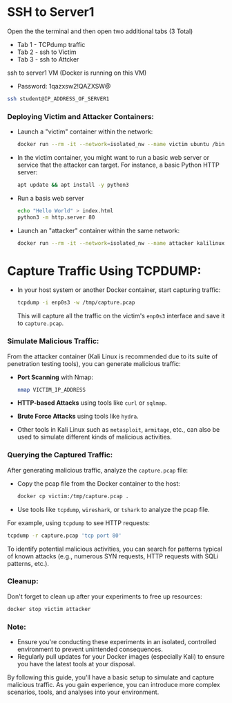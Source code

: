 
# **SSH to Server1**
Open the the terminal and then open two additional tabs (3 Total)

  - Tab 1 - TCPdump traffic
  - Tab 2 - ssh to Victim
  - Tab 3 - ssh to Attcker 

ssh to server1 VM (Docker is running on this VM)
- Password: 1qazxsw2!QAZXSW@

```bash
ssh student@IP_ADDRESS_OF_SERVER1
```

###  **Deploying Victim and Attacker Containers**:

- Launch a "victim" container within the network:
  ```bash
  docker run --rm -it --network=isolated_nw --name victim ubuntu /bin/bash
  ```

- In the victim container, you might want to run a basic web server or service that the attacker can target. For instance, a basic Python HTTP server:
  ```bash
  apt update && apt install -y python3
  ```

- Run a basis web server
  ```bash
  echo "Hello World" > index.html
  python3 -m http.server 80
  ```

- Launch an "attacker" container within the same network:
  ```bash
  docker run --rm -it --network=isolated_nw --name attacker kalilinux/kali-rolling /bin/bash
  ```

#  **Capture Traffic Using TCPDUMP**:

- In your host system or another Docker container, start capturing traffic:
  ```bash
  tcpdump -i enp0s3 -w /tmp/capture.pcap
  ```

  This will capture all the traffic on the victim's `enp0s3` interface and save it to `capture.pcap`.

###  **Simulate Malicious Traffic**:

From the attacker container (Kali Linux is recommended due to its suite of penetration testing tools), you can generate malicious traffic:

- **Port Scanning** with Nmap:
  ```bash
  nmap VICTIM_IP_ADDRESS
  ```

- **HTTP-based Attacks** using tools like `curl` or `sqlmap`.

- **Brute Force Attacks** using tools like `hydra`.

- Other tools in Kali Linux such as `metasploit`, `armitage`, etc., can also be used to simulate different kinds of malicious activities.

###  **Querying the Captured Traffic**:

After generating malicious traffic, analyze the `capture.pcap` file:

- Copy the pcap file from the Docker container to the host:
  ```bash
  docker cp victim:/tmp/capture.pcap .
  ```

- Use tools like `tcpdump`, `wireshark`, or `tshark` to analyze the pcap file. 

For example, using `tcpdump` to see HTTP requests:
```bash
tcpdump -r capture.pcap 'tcp port 80'
```

To identify potential malicious activities, you can search for patterns typical of known attacks (e.g., numerous SYN requests, HTTP requests with SQLi patterns, etc.).

###  **Cleanup**:

Don't forget to clean up after your experiments to free up resources:
```bash
docker stop victim attacker
```

### Note:

- Ensure you're conducting these experiments in an isolated, controlled environment to prevent unintended consequences.
- Regularly pull updates for your Docker images (especially Kali) to ensure you have the latest tools at your disposal.

By following this guide, you'll have a basic setup to simulate and capture malicious traffic. As you gain experience, you can introduce more complex scenarios, tools, and analyses into your environment.
